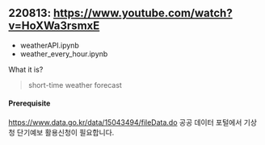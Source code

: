 ## 220813: https://www.youtube.com/watch?v=HoXWa3rsmxE
- weatherAPI.ipynb
- weather_every_hour.ipynb

What it is?
> short-time weather forecast 
#### Prerequisite
https://www.data.go.kr/data/15043494/fileData.do
공공 데이터 포털에서 기상청 단기예보 활용신청이 필요합니다.
